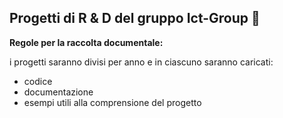 ## Progetti di R & D del gruppo Ict-Group 👋


**Regole per la raccolta documentale:**

i progetti saranno divisi per anno e in ciascuno saranno caricati:
- codice
- documentazione
- esempi utili alla comprensione del progetto

